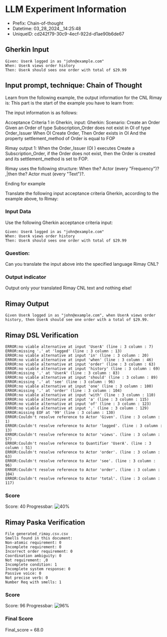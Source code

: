 

# LLM Experiment Information
* Prefix:   Chain-of-thought
* Datetime: 03_28_2024__14:25:48
* UniqueID: cd242f79-30c9-4ecf-922d-d1ae90b6de67

        

## Gherkin Input
```
Given: UserA logged in as "john@example.com"
When: UserA views order history
Then: UserA should sees one order with total of $29.99
```
    



## Input prompt, technique: Chain of Thought


Learn from the following example, the output information for the CNL Rimay is: 
This part is the start of the example you have to learn from:

The input information is as follows: 

Acceptance Criteria 1 in Gherkin, input:
Gherkin:
Scenario: Create an Order
Given an Order of type Subscription_Order does not exist in OI of type Order_Issuer 
When OI Create Order, 
Then Order exists in OI 
And the property settlement_method of Order is equal to FOP


Rimay output 1:
When the Order_Issuer (OI ) executes Create a Subscription_Order, if the Order does not exist, then the Order is created and its settlement_method is set to FOP.

Rimay uses the following structure:
When the? Actor <Action> (every "Frequency")? ,|then the? Actor must <Action> (every "Text")?.

Ending for example

Translate the following input acceptance criteria Gherkin, according to the example above, to Rimay:

        

### Input Data
Use the following Gherkin acceptance criteria input: 
```
Given: UserA logged in as "john@example.com"
When: UserA views order history
Then: UserA should sees one order with total of $29.99
```

### Question:
Can you translate the input above into the specified language Rimay CNL?

### Output indicator
Output only your translated Rimay CNL text and nothing else!


## Rimay Output
```
Given UserA logged in as "john@example.com", when UserA views order history, then UserA should see one order with a total of $29.99.
``` 
            


## Rimay DSL Verification
```
ERROR:no viable alternative at input 'UserA' (line : 3 column : 7)
ERROR:missing '.' at 'logged' (line : 3 column : 13)
ERROR:no viable alternative at input 'in' (line : 3 column : 20)
ERROR:no viable alternative at input 'when' (line : 3 column : 46)
ERROR:no viable alternative at input 'order' (line : 3 column : 63)
ERROR:no viable alternative at input 'history' (line : 3 column : 69)
ERROR:missing '.' at 'UserA' (line : 3 column : 83)
ERROR:no viable alternative at input 'should' (line : 3 column : 89)
ERROR:missing '.' at 'see' (line : 3 column : 96)
ERROR:no viable alternative at input 'one' (line : 3 column : 100)
ERROR:missing '.' at 'order' (line : 3 column : 104)
ERROR:no viable alternative at input 'with' (line : 3 column : 110)
ERROR:no viable alternative at input 'a' (line : 3 column : 115)
ERROR:no viable alternative at input 'of' (line : 3 column : 123)
ERROR:no viable alternative at input '.' (line : 3 column : 129)
ERROR:missing EOF at '99' (line : 3 column : 130)
ERROR:Couldn't resolve reference to Actor 'Given'. (line : 3 column : 1)
ERROR:Couldn't resolve reference to Actor 'logged'. (line : 3 column : 13)
ERROR:Couldn't resolve reference to Actor 'views'. (line : 3 column : 57)
ERROR:Couldn't resolve reference to Quantifier 'UserA'. (line : 3 column : 51)
ERROR:Couldn't resolve reference to Actor 'order'. (line : 3 column : 63)
ERROR:Couldn't resolve reference to Actor 'see'. (line : 3 column : 96)
ERROR:Couldn't resolve reference to Actor 'order'. (line : 3 column : 104)
ERROR:Couldn't resolve reference to Actor 'total'. (line : 3 column : 117)

```
### Score
Score: 40
Progressbar: ![40%](https://progress-bar.dev/40)

            


## Rimay Paska Verification
```
File generated_rimay.csv.csv
Smells found in this document: 
Non-atomic requirement: 0
Incomplete requirement: 0
Incorrect order requirement: 0
Coordination ambiguity: 0
Not requirement: ,0
Incomplete condition: 1
Incomplete system response: 0
Passive voice: 0
Not precise verb: 0
Number Req with smells: 1

```
### Score
Score: 96
Progressbar: ![96%](https://progress-bar.dev/96)

            

### Final Score
Final_score = 68.0
